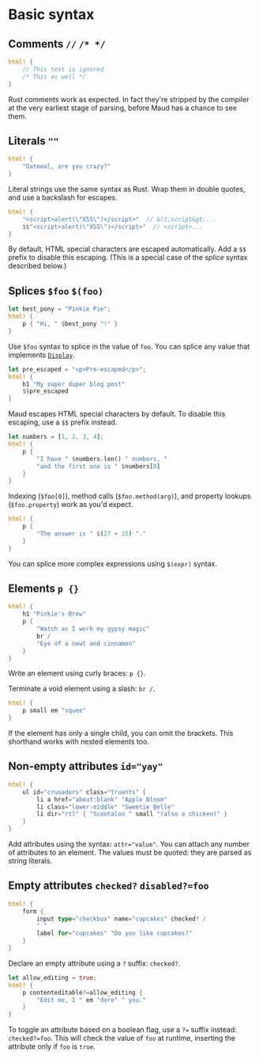 # Basic syntax

## Comments `//` `/* */`

```rust
html! {
    // This text is ignored
    /* This as well */
}
```

Rust comments work as expected. In fact they're stripped by the compiler at the very earliest stage of parsing, before Maud has a chance to see them.

## Literals `""`

```rust
html! {
    "Oatmeal, are you crazy?"
}
```

Literal strings use the same syntax as Rust. Wrap them in double quotes, and use a backslash for escapes.

```rust
html! {
    "<script>alert(\"XSS\")</script>"  // &lt;script&gt;...
    $$"<script>alert(\"XSS\")</script>"  // <script>...
}
```

By default, HTML special characters are escaped automatically. Add a `$$` prefix to disable this escaping. (This is a special case of the *splice* syntax described below.)

## Splices `$foo` `$(foo)`

```rust
let best_pony = "Pinkie Pie";
html! {
    p { "Hi, " $best_pony "!" }
}
```

Use `$foo` syntax to splice in the value of `foo`. You can splice any value that implements [`Display`][Display].

[Display]: http://doc.rust-lang.org/std/fmt/trait.Display.html

```rust
let pre_escaped = "<p>Pre-escaped</p>";
html! {
    h1 "My super duper blog post"
    $$pre_escaped
}
```

Maud escapes HTML special characters by default. To disable this escaping, use a `$$` prefix instead.

```rust
let numbers = [1, 2, 3, 4];
html! {
    p {
        "I have " $numbers.len() " numbers, "
        "and the first one is " $numbers[0]
    }
}
```

Indexing (`$foo[0]`), method calls (`$foo.method(arg)`), and property lookups (`$foo.property`) work as you'd expect.

```rust
html! {
    p {
        "The answer is " $(27 + 15) "."
    }
}
```

You can splice more complex expressions using `$(expr)` syntax.

## Elements `p {}`

```rust
html! {
    h1 "Pinkie's Brew"
    p {
        "Watch as I work my gypsy magic"
        br /
        "Eye of a newt and cinnamon"
    }
}
```

Write an element using curly braces: `p {}`.

Terminate a void element using a slash: `br /`.

```rust
html! {
    p small em "squee"
}
```

If the element has only a single child, you can omit the brackets. This shorthand works with nested elements too.

## Non-empty attributes `id="yay"`

```rust
html! {
    ul id="crusaders" class="truants" {
        li a href="about:blank" "Apple Bloom"
        li class="lower-middle" "Sweetie Belle"
        li dir="rtl" { "Scootaloo " small "(also a chicken)" }
    }
}
```

Add attributes using the syntax: `attr="value"`. You can attach any number of attributes to an element. The values must be quoted: they are parsed as string literals.

## Empty attributes `checked?` `disabled?=foo`

```rust
html! {
    form {
        input type="checkbox" name="cupcakes" checked? /
        " "
        label for="cupcakes" "Do you like cupcakes?"
    }
}
```

Declare an empty attribute using a `?` suffix: `checked?`.

```rust
let allow_editing = true;
html! {
    p contenteditable?=allow_editing {
        "Edit me, I " em "dare" " you."
    }
}
```

To toggle an attribute based on a boolean flag, use a `?=` suffix instead: `checked?=foo`. This will check the value of `foo` at runtime, inserting the attribute only if `foo` is `true`.